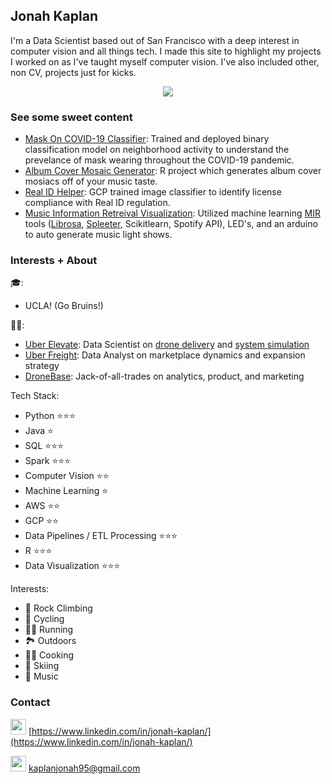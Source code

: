 ## Jonah Kaplan

I'm a Data Scientist based out of San Francisco with a deep interest in computer vision and all things tech. I made this site to highlight my projects I worked on as I've taught myself computer vision. I've also included other, non CV, projects just for kicks.

<div style="text-align:center"><img src="https://media-exp1.licdn.com/dms/image/C5603AQEiQptLVMvyyw/profile-displayphoto-shrink_200_200/0?e=1594857600&v=beta&t=56M22eh0a6bD9xB_B4TMe2rhM2Qery2DMzH-eW_n4E0" /></div>


### See some sweet content

- [Mask On COVID-19 Classifier](pages/mask_cv.md): Trained and deployed binary classification model on neighborhood activity to understand the prevelance of mask wearing throughout the COVID-19 pandemic. 
- [Album Cover Mosaic Generator](pages/image_mosaic.md): R project which generates album cover mosiacs off of your music taste.
- [Real ID Helper](pages/real_id.md): GCP trained image classifier to identify license compliance with Real ID regulation.
- [Music Information Retreival Visualization](pages/mir.md): Utilized machine learning [MIR](https://en.wikipedia.org/wiki/Music_information_retrieval) tools ([Librosa](https://librosa.github.io/librosa/), [Spleeter](https://github.com/deezer/spleeter), Scikitlearn, Spotify API), LED's, and an arduino to auto generate music light shows. 


### Interests + About

🎓: 
- UCLA! (Go Bruins!)

👨‍💻:
- [Uber Elevate](https://www.uber.com/us/en/elevate/): Data Scientist on [drone delivery](https://www.youtube.com/watch?v=0yMv16p8FO8) and [system simulation](https://www.youtube.com/watch?v=RMNL_NL7jVQ)
- [Uber Freight](https://www.uber.com/us/en/freight/): Data Analyst on marketplace dynamics and expansion strategy
- [DroneBase](https://dronebase.com/): Jack-of-all-trades on analytics, product, and marketing

Tech Stack: 
- Python ⭐⭐⭐
- Java ⭐
- SQL ⭐⭐⭐
- Spark ⭐⭐⭐
- Computer Vision ⭐⭐
- Machine Learning ⭐
- AWS ⭐⭐
- GCP ⭐⭐
- Data Pipelines / ETL Processing ⭐⭐⭐
- R ⭐⭐⭐
- Data Visualization ⭐⭐⭐

Interests:
- 🧗 Rock Climbing
- 🚴 Cycling
- 🏃‍♂️ Running
- 🏞️ Outdoors
- 👨‍🍳 Cooking
- 🎿 Skiing
- 🎵 Music 


### Contact
<img src="https://image.flaticon.com/icons/svg/174/174857.svg" width="25"/> [https://www.linkedin.com/in/jonah-kaplan/](https://www.linkedin.com/in/jonah-kaplan/)

<img src="https://icons.iconarchive.com/icons/dtafalonso/android-l/512/Gmail-icon.png" width="25"/> [kaplanjonah95@gmail.com](kaplanjonah95@gmail.com)



